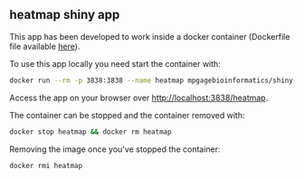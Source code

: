 ## heatmap shiny app

This app has been developed to work inside a docker container (Dockerfile file available [here](https://github.com/mpg-age-bioinformatics/shiny)).

To use this app locally you need start the container with:
```bash
docker run --rm -p 3838:3838 --name heatmap mpgagebioinformatics/shiny-heatmap
```
Access the app on your browser over [http://localhost:3838/heatmap](http://localhost:3838/heatmap).

The container can be stopped and the container removed with:
```bash
docker stop heatmap && docker rm heatmap
``` 
Removing the image once you've stopped the container:
```bash
docker rmi heatmap
```
